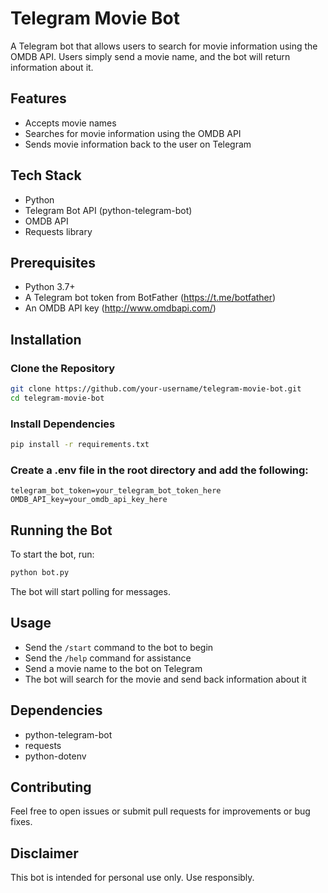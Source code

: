 # Telegram Movie Bot

A Telegram bot that allows users to search for movie information using the OMDB API. Users simply send a movie name, and the bot will return information about it.

## Features

- Accepts movie names
- Searches for movie information using the OMDB API
- Sends movie information back to the user on Telegram

## Tech Stack

- Python
- Telegram Bot API (python-telegram-bot)
- OMDB API
- Requests library

## Prerequisites

- Python 3.7+
- A Telegram bot token from BotFather (https://t.me/botfather)
- An OMDB API key (http://www.omdbapi.com/)

## Installation

### Clone the Repository

```bash
git clone https://github.com/your-username/telegram-movie-bot.git
cd telegram-movie-bot
```

### Install Dependencies

```bash
pip install -r requirements.txt
```

### Create a .env file in the root directory and add the following:

```
telegram_bot_token=your_telegram_bot_token_here
OMDB_API_key=your_omdb_api_key_here
```

## Running the Bot

To start the bot, run:

```bash
python bot.py
```

The bot will start polling for messages.

## Usage

- Send the `/start` command to the bot to begin
- Send the `/help` command for assistance
- Send a movie name to the bot on Telegram
- The bot will search for the movie and send back information about it

## Dependencies

- python-telegram-bot
- requests
- python-dotenv

## Contributing

Feel free to open issues or submit pull requests for improvements or bug fixes.

## Disclaimer

This bot is intended for personal use only. Use responsibly.
